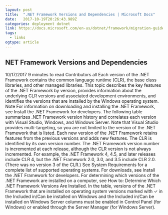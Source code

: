 ```yaml
---
layout: post 
title:  ".NET Framework Versions and Dependencies | Microsoft Docs" 
date:   2017-10-19T20:26:43.989Z 
categories: deployment dotnet
link: https://docs.microsoft.com/en-us/dotnet/framework/migration-guide/versions-and-dependencies 
tags:
  - links
ogtype: article 
---
```


## NET Framework Versions and Dependencies
10/17/2017 9 minutes to read Contributors           all
Each version of the .NET Framework contains the common language runtime (CLR), the base class libraries, and other managed libraries. This topic describes the key features of the .NET Framework by version, provides information about the underlying CLR versions and associated development environments, and identifies the versions that are installed by the Windows operating system.
Note
For information on downloading and installing the .NET Framework, see Install the .NET Framework for developers.
The following table summarizes .NET Framework version history and correlates each version with Visual Studio, Windows, and Windows Server. Note that Visual Studio provides multi-targeting, so you are not limited to the version of the .NET Framework that is listed.
Each new version of the .NET Framework retains features from the previous versions and adds new features. The CLR is identified by its own version number. The .NET Framework version number is incremented at each release, although the CLR version is not always incremented. For example, the .NET Framework 4, 4.5, and later releases include CLR 4, but the .NET Framework 2.0, 3.0, and 3.5 include CLR 2.0. (There was no version 3 of the CLR.)
See System Requirements for a complete list of supported operating systems. For downloads, see Install the .NET Framework for developers. For determining which versions of the .NET Framework are installed on a computer, see How to: Determine Which .NET Framework Versions Are Installed.
In the table, versions of the .NET Framework that are installed on operating system versions marked with ✓ in the Included in/Can be installed on Windows and the Included in/Can be installed on Windows Server columns must be enabled in Control Panel (for Windows) or enabled through the Server Manager (for Windows Server).